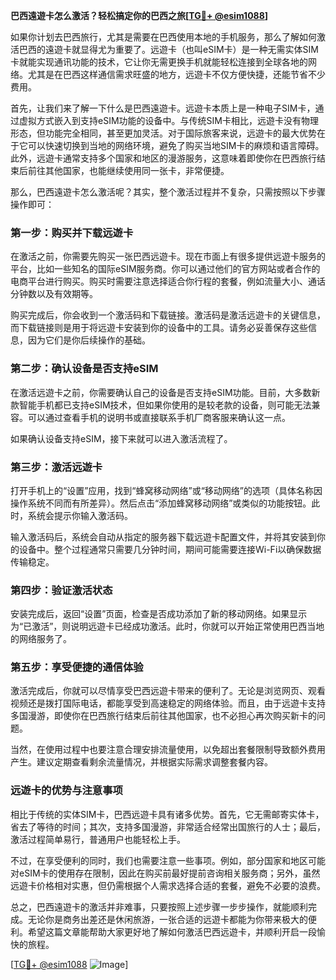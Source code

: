 **巴西遠遊卡怎么激活？轻松搞定你的巴西之旅[[TG💪+ @esim1088](https://t.me/s/esim1088)]**

如果你计划去巴西旅行，尤其是需要在巴西使用本地的手机服务，那么了解如何激活巴西的遠遊卡就显得尤为重要了。远遊卡（也叫eSIM卡）是一种无需实体SIM卡就能实现通讯功能的技术，它让你无需更换手机就能轻松连接到全球各地的网络。尤其是在巴西这样通信需求旺盛的地方，远遊卡不仅方便快捷，还能节省不少费用。

首先，让我们来了解一下什么是巴西遠遊卡。远遊卡本质上是一种电子SIM卡，通过虚拟方式嵌入到支持eSIM功能的设备中。与传统SIM卡相比，远遊卡没有物理形态，但功能完全相同，甚至更加灵活。对于国际旅客来说，远遊卡的最大优势在于它可以快速切换到当地的网络环境，避免了购买当地SIM卡的麻烦和语言障碍。此外，远遊卡通常支持多个国家和地区的漫游服务，这意味着即使你在巴西旅行结束后前往其他国家，也能继续使用同一张卡，非常便捷。

那么，巴西遠遊卡怎么激活呢？其实，整个激活过程并不复杂，只需按照以下步骤操作即可：

### **第一步：购买并下载远遊卡**
在激活之前，你需要先购买一张巴西远遊卡。现在市面上有很多提供远遊卡服务的平台，比如一些知名的国际eSIM服务商。你可以通过他们的官方网站或者合作的电商平台进行购买。购买时需要注意选择适合你行程的套餐，例如流量大小、通话分钟数以及有效期等。

购买完成后，你会收到一个激活码和下载链接。激活码是激活远遊卡的关键信息，而下载链接则是用于将远遊卡安装到你的设备中的工具。请务必妥善保存这些信息，因为它们是你后续操作的基础。

### **第二步：确认设备是否支持eSIM**
在激活远遊卡之前，你需要确认自己的设备是否支持eSIM功能。目前，大多数新款智能手机都已支持eSIM技术，但如果你使用的是较老款的设备，则可能无法兼容。可以通过查看手机的说明书或直接联系手机厂商客服来确认这一点。

如果确认设备支持eSIM，接下来就可以进入激活流程了。

### **第三步：激活远遊卡**
打开手机上的“设置”应用，找到“蜂窝移动网络”或“移动网络”的选项（具体名称因操作系统不同而有所差异）。然后点击“添加蜂窝移动网络”或类似的功能按钮。此时，系统会提示你输入激活码。

输入激活码后，系统会自动从指定的服务器下载远遊卡配置文件，并将其安装到你的设备中。整个过程通常只需要几分钟时间，期间可能需要连接Wi-Fi以确保数据传输稳定。

### **第四步：验证激活状态**
安装完成后，返回“设置”页面，检查是否成功添加了新的移动网络。如果显示为“已激活”，则说明远遊卡已经成功激活。此时，你就可以开始正常使用巴西当地的网络服务了。

### **第五步：享受便捷的通信体验**
激活完成后，你就可以尽情享受巴西远遊卡带来的便利了。无论是浏览网页、观看视频还是拨打国际电话，都能享受到高速稳定的网络体验。而且，由于远遊卡支持多国漫游，即使你在巴西旅行结束后前往其他国家，也不必担心再次购买新卡的问题。

当然，在使用过程中也要注意合理安排流量使用，以免超出套餐限制导致额外费用产生。建议定期查看剩余流量情况，并根据实际需求调整套餐内容。

### **远遊卡的优势与注意事项**
相比于传统的实体SIM卡，巴西远遊卡具有诸多优势。首先，它无需邮寄实体卡，省去了等待的时间；其次，支持多国漫游，非常适合经常出国旅行的人士；最后，激活过程简单易行，普通用户也能轻松上手。

不过，在享受便利的同时，我们也需要注意一些事项。例如，部分国家和地区可能对eSIM卡的使用存在限制，因此在购买前最好提前咨询相关服务商；另外，虽然远遊卡价格相对实惠，但仍需根据个人需求选择合适的套餐，避免不必要的浪费。

总之，巴西遠遊卡的激活并非难事，只要按照上述步骤一步步操作，就能顺利完成。无论你是商务出差还是休闲旅游，一张合适的远遊卡都能为你带来极大的便利。希望这篇文章能帮助大家更好地了解如何激活巴西远遊卡，并顺利开启一段愉快的旅程。

[[TG💪+ @esim1088](https://t.me/s/esim1088) ![Image](https://i.postimg.cc/4NQfJmqS/Snipaste-2025-05-13-00-14-12.png)]